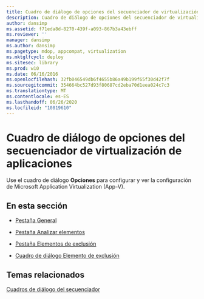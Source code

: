 ```yaml
---
title: Cuadro de diálogo de opciones del secuenciador de virtualización de aplicaciones
description: Cuadro de diálogo de opciones del secuenciador de virtualización de aplicaciones
author: dansimp
ms.assetid: f71eda8d-8270-439f-a093-867b3a43ebff
ms.reviewer: ''
manager: dansimp
ms.author: dansimp
ms.pagetype: mdop, appcompat, virtualization
ms.mktglfcycl: deploy
ms.sitesec: library
ms.prod: w10
ms.date: 06/16/2016
ms.openlocfilehash: 32fb046549db6f4655b86a49b199f65f30d42f7f
ms.sourcegitcommit: 354664bc527d93f80687cd2eba70d1eea024c7c3
ms.translationtype: MT
ms.contentlocale: es-ES
ms.lasthandoff: 06/26/2020
ms.locfileid: "10819610"
---
```

# Cuadro de diálogo de opciones del secuenciador de virtualización de aplicaciones


Use el cuadro de diálogo **Opciones** para configurar y ver la configuración de Microsoft Application Virtualization (App-V).

## En esta sección


-   [Pestaña General](general-tab-keep.md)

-   [Pestaña Analizar elementos](parse-items-tab-keep.md)

-   [Pestaña Elementos de exclusión](exclusion-items-tab-keep.md)

-   [Cuadro de diálogo Elemento de exclusión](exclusion-item-dialog-box.md)

## Temas relacionados


[Cuadros de diálogo del secuenciador](sequencer-dialog-boxes.md)

 

 





